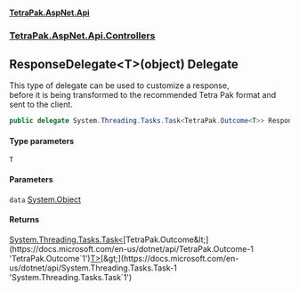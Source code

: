 #### [TetraPak.AspNet.Api](index.md 'index')
### [TetraPak.AspNet.Api.Controllers](TetraPak_AspNet_Api_Controllers.md 'TetraPak.AspNet.Api.Controllers')
## ResponseDelegate&lt;T&gt;(object) Delegate
This type of delegate can be used to customize a response,  
before it is being transformed to the recommended Tetra Pak format and sent to the client.  
```csharp
public delegate System.Threading.Tasks.Task<TetraPak.Outcome<T>> ResponseDelegate<T>(object data);
```
#### Type parameters
<a name='TetraPak_AspNet_Api_Controllers_ResponseDelegate_T_(object)_T'></a>
`T`  
  
#### Parameters
<a name='TetraPak_AspNet_Api_Controllers_ResponseDelegate_T_(object)_data'></a>
`data` [System.Object](https://docs.microsoft.com/en-us/dotnet/api/System.Object 'System.Object')  
  
#### Returns
[System.Threading.Tasks.Task&lt;](https://docs.microsoft.com/en-us/dotnet/api/System.Threading.Tasks.Task-1 'System.Threading.Tasks.Task`1')[TetraPak.Outcome&lt;](https://docs.microsoft.com/en-us/dotnet/api/TetraPak.Outcome-1 'TetraPak.Outcome`1')[T](TetraPak_AspNet_Api_Controllers_ResponseDelegate_T_(object).md#TetraPak_AspNet_Api_Controllers_ResponseDelegate_T_(object)_T 'TetraPak.AspNet.Api.Controllers.ResponseDelegate&lt;T&gt;(object).T')[&gt;](https://docs.microsoft.com/en-us/dotnet/api/TetraPak.Outcome-1 'TetraPak.Outcome`1')[&gt;](https://docs.microsoft.com/en-us/dotnet/api/System.Threading.Tasks.Task-1 'System.Threading.Tasks.Task`1')  
